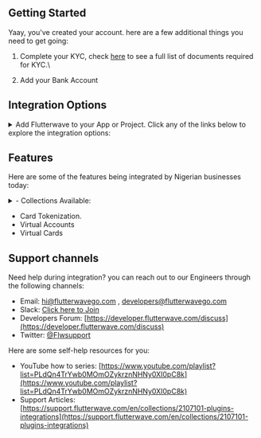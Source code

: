 ## Getting Started

Yaay, you've created your account. here are a few additional things you need to get going:

1. Complete your KYC, check [here](https://support.flutterwave.com/en/articles/3632710-what-are-the-requirements-for-using-flutterwave) to see a full list of documents required for KYC.\

2. Add your Bank Account

## Integration Options

<details>
<summary>
Add Flutterwave to your App or Project. Click any of the links below to explore the integration options:
</summary>
    - [Flutterwave Inline JS](https://developer.flutterwave.com/docs/flutterwave-inline)
    - [Flutterwave Standard](https://developer.flutterwave.com/docs/flutterwave-standard)
    - [Direct API Integrations](https://developer.flutterwave.com/docs/api)
        Here is a comprehensive [postman collection](https://documenter.getpostman.com/view/4419557/SzS1ToKx?version=latest#23deb132-ad8d-44e9-b381-57dc4e61203f) of sample requests and responses for our APIs
    - [Payment Link](https://developer.flutterwave.com/docs/payment-links-1)
    - [HTML checkout](https://developer.flutterwave.com/docs/html)
    - Plugins and SDK Libraries.
</details>


## Features

Here are some of the features being integrated by Nigerian businesses today:

<details>
<summary>
- Collections Available:
</summary>

    - Card, PayPal, USSD, Pay with Bank, Pay with Bank Transfer, Mvisa-QR, Barter, Migo and Pay Attitude

</details>

- Card Tokenization.
- Virtual Accounts
- Virtual Cards

## Support channels

Need help during integration? you can reach out to our Engineers through the following channels:

- Email: [hi@flutterwavego.com](mailto:hi@flutterwavego.com) , [developers@flutterwavego.com]((mailto:developers@flutterwavego.com))
- Slack:  [Click here to Join](https://flutterwavedevelopers.slack.com/signup)
- Developers Forum:  [https://developer.flutterwave.com/discuss](https://developer.flutterwave.com/discuss)
- Twitter: [@Flwsupport](https://twitter.com/FlwSupport)

Here are some self-help resources for you:

- YouTube how to series: [https://www.youtube.com/playlist?list=PLdQn4TrYwb0MOmOZykrznNHNy0XI0pC8k](https://www.youtube.com/playlist?list=PLdQn4TrYwb0MOmOZykrznNHNy0XI0pC8k)
- Support Articles: [https://support.flutterwave.com/en/collections/2107101-plugins-integrations](https://support.flutterwave.com/en/collections/2107101-plugins-integrations)

